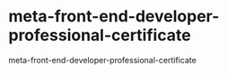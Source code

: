 # meta-front-end-developer-professional-certificate
meta-front-end-developer-professional-certificate
